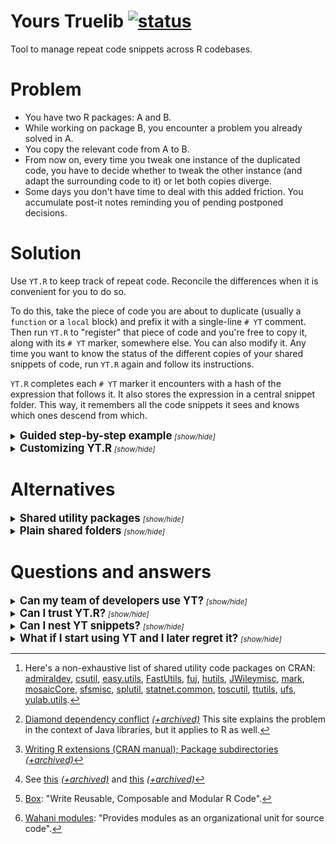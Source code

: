 # Yours Truelib [![status](http://assets.dull.systems:8080/status?id=yours_truelib/README.md)](https://dull.systems/yours_truelib "")

Tool to manage repeat code snippets across R codebases.

# Problem
- You have two R packages: A and B. 
- While working on package B, you encounter a problem you already solved in A. 
- You copy the relevant code from A to B. 
- From now on, every time you tweak one instance of the duplicated code, you have to decide whether to 
tweak the other instance (and adapt the surrounding code to it) or let both copies diverge. 
- Some days you don't have time to deal with this added friction. You accumulate post-it notes reminding you of pending
postponed decisions.

# Solution
Use `YT.R` to keep track of repeat code. Reconcile the differences when it is convenient for you to do so.

To do this, take the piece of code you are about to duplicate (usually a `function` or a `local` block) and prefix
it with a single-line `# YT` comment. Then run `YT.R` to "register" that piece of code and you're free to copy
it, along with its `# YT` marker, somewhere else. You can also modify it. Any time you want to know the status of 
the different copies of your shared snippets of code, run `YT.R` again and follow its instructions.

`YT.R` completes each `# YT` marker it encounters with a hash of the expression that follows it. It also stores the expression in a
central snippet folder. This way, it remembers all the code snippets it sees and knows which ones descend from which.

<details><summary><big><b>Guided step-by-step example</b></big> <i><small>[show/hide]</small></i></summary>

Download the contents of this repository and step into the newly created folder:
```
> git clone https://github.com/dull-systems/yours_truelib.git
Cloning into 'yours_truelib'...
> cd yours_truelib
```

Open `YT.R` in your editor of choice and scroll almost to the end. You will find the following call:
```R
plan <- YT$plan( # looks for newly modified snippets and out-of-date YT markers
  dirs = c('mock_packages/A', 'mock_packages/B'), # origin folders [character(n)]; use the `files` argument for more control
  store_path = 'repeat_code_store'      # destination folder [character(1)]
)
```
The `YT$plan(...)` call is meant to track the contents of the two sample folders `mock_packages/A` and `mock_packages/B` included
in this repository.

---

If you run or `source` `YT.R`, you will get this uninteresting answer:
```
> Rscript YT.R 
Everything up to date. Nothing to do.
```
That is because there is indeed nothing to do about the folders we are tracking. But that is about to change.

---

Inside `mock_packages/A` there is a single file that defines and then calls `my_shared_function(...)`. Edit it and add these
four characters: `# YT` on a separate line preceding the function definition. The top of the file should now look resemble this:
```R
# YT
my_shared_function <- function(x, y){
   ...
```
Run `YT.R` again and answer "y" when prompted:
```
> Rscript YT.R 
Actions needed to address discrepancies in YT libraries:
1: Patch YT header of `mock_packages/A/sample_code_A.R:my_shared_function`.
2: Store `mock_packages/A/sample_code_A.R:my_shared_function` into `repeat_code_store/my_shared_function`.
Proceed? [y/n] y
Done
```
You have instructed `YT.R` to track this snippet and its future copies.

If you look again at the contents of `mock_packages/A/sample_code_A.R`, you will see that the `# YT` tag has been expanded
to include two hashes: one for the code of this function and another one for the predecessor of this piece of code. This
second hash is all zeros because this is the first time that `YT.R` sees this function, so it has no predecessor.
```R
# YT#VH83b24fba60848c5c894e944bb3fc4bab#VH00000000000000000000000000000000#
my_shared_function <- function(x, y){
  ...
```
Additionally, a new `repeat_code_store` folder has been created and holds a copy of the tagged function:
```
└── repeat_code_store
    └── my_shared_function
        └── 0001-VH83b24fba60848c5c894e944bb3fc4bab.R
```
Notice that the name of the folder matches the name of the function we're tracking. It is taken from the left-hand side of the assignment statement immediately after the `# YT` marker. 

---

File `mock_packages/B/sample_code_B.R` contains an exact copy of `my_shared_function(...)`. Tag it like you just did 
with the one under `mock_packages/A/` to get:
```R
stopifnot(2+2 == 4)

# YT
my_shared_function <- function(x, y){
  ...
```
Now `YT.R` to detects the copy and offers to patch that marker:
```
> Rscript YT.R 
Actions needed to address discrepancies in YT libraries:
1: Patch YT header of `mock_packages/B/sample_code_B.R:my_shared_function`.
Proceed? [y/n] y
Done
```
The tag on `sample_code_B.R` has been modified. You are now set up to track changes to the two instances of
`my_shared_function`. 

---

We will make `mock_packages/B/sample_code_B.R:my_shared_function` diverge from the original code. Edit it and extend the `'and'` string:
```R
  ...
  return(paste(description_of_x, 'and furthermore', description_of_y))
  ...
```
Now run `YT.R` once more:
```
> Rscript YT.R 
Actions needed to address discrepancies in YT libraries:
1: Patch YT header of `mock_packages/B/sample_code_B.R:my_shared_function`.
2: Store `mock_packages/B/sample_code_B.R:my_shared_function` into `repeat_code_store/my_shared_function`.
Proceed? [y/n] y
Done
```
The `YT` tag in `sample_code_B` now reads:
```
# YT#VH9019600df0a530b3fa6e40b1b187e2bf#VH83b24fba60848c5c894e944bb3fc4bab#
```
This is a concatenation of the hash of the new contents of the function and the hash of the old contents.

The `repeat_code_store` folder now keeps track of the two known versions of that function:
```
└── repeat_code_store
    └── my_shared_function
        ├── 0001-VH83b24fba60848c5c894e944bb3fc4bab.R
        └── 0002-VH9019600df0a530b3fa6e40b1b187e2bf.R
```

You have now two slightly different copies of the same code snippet. Since they are tagged, `YT.R` will tell you about
them when you run it:
```
> Rscript YT.R 
Please note:
[note] Found successor to `mock_packages/A/sample_code_A.R:my_shared_function` in `repeat_code_store/my_shared_function/0002-VH9019600df0a530b3fa6e40b1b187e2bf.R`. This snippet is present in `mock_packages/B/sample_code_B.R`.
Everything up to date. Nothing to do.
```
Both "packages" will keep working as expected with their slightly different pieces of code. You are free to address this situation when you find an opportunity. Just run `YT.R` and pick up the task were you left it.
</details>

<details><summary><big><b>Customizing YT.R </b></big><i><small>[show/hide]</small></i></summary>

The core of `YT.R` is confined inside the first `local` section of the
file. That local section returns a list of three functions (`plan`, `execute` and `test`) that can be though of as a lightweight library. The rest of that script is **a suggestion** on how to string calls to those functions into a simple command-line tool. At the time of writing this 
guide, the code looks like this:
```R
plan <- YT$plan( # looks for newly modified snippets and out-of-date YT markers
  dirs = c('mock_packages/A', 'mock_packages/B'), # origin folders [character(n)]; use the `files` argument for more control
  store_path = 'repeat_code_store'      # destination folder [character(1)]
)

if(length(plan[['notes']])) cat(paste(c('Please note:', plan[['notes']], ''), collapse = '\n'))

if(nrow(plan[['file_updates']]) > 0){
  update_descs = sprintf('%d: %s', seq_len(nrow(plan$file_updates)), plan$file_updates[['description']])
  cat(paste(c('Actions needed to address discrepancies in YT libraries:', update_descs, ''), collapse = '\n'))
  prompt <- 'Proceed? [y/n] '
  answer <- if(interactive()) readline(prompt = prompt) else { cat(prompt); readLines('stdin', n = 1) }
  if(identical(toupper(answer), 'Y')){
    YT$execute(plan)            # patches YT markers of origin files; copies new snippets into store folder
    cat('Done\n')
  }
  else cat('No action taken\n')
} else {
  cat('Everything up to date. Nothing to do.\n')
}
```
The `YT$plan(...)` function looks for discrepancies between headers and contents of `YT`-tagged snippets, returns a structure 
describing the `plan$file_updates` that would address them. It also returns a vector of 
`plan$notes` warning about the use of possibly outdated versions of shared snippets.

Some users may prefer a different workflow (e.g. a non-interactive script that operates unconditionally when 
double-clicked; a git hook invoked from every package sharing code; a CI/CD script that checks that all `# YT` marker
hashes are up to date, ...). That is why the functionality of the library is divided across `YT$plan` and `YT$execute`.

First-time users may be satisfied by simply tweaking the sample default parameterization of `YT$plan` above.

Here's the signature of that function:
```R
YT_plan <- function(
  dirs = '.',
  files = list.files(path = dirs, pattern = '*\\.[rR]$', full.names = TRUE, recursive = TRUE),
  store_path = getOption('YT_store_path')
)
```
The meaning of the three parameters is fairly straightforward:
- `dirs`: Folders to check for `YT` snippets. Unused if the value of `files` does not depend on it.
- `files`: Paths to files possibly containing `YT` snippets.
- `store_path`: Path of folder for storage of copies of YT snippets.

By default, this function will look for all `*.r` and `*.R` files under the corrent folder and try to store any shared snippets under the folder indicated by the `YT_store_path` option.
</details>
 
# Alternatives

<details><summary><big><b>Shared utility packages </b></big><i><small>[show/hide]</small></i></summary>

You can place your shared code inside a separate utility package and make your "top-level" packages depend on it[^1]. 

This approach has the drawback that, if you make any of those "top-level" packages available to the public, you will also have to publish the shared
utility package. This means that your shared internal functions now carry the same documentation and versioning costs as those other functions you intended to publish in the first place. That's because they are now visible and somebody other than you might depend on them.

There's yet another issue with this approach:  Distributing a family of packages that have shared dependencies puts you and your users on the fast track 
to a Diamond Dependency Conflict[^2].
</details>

<details><summary><big><b>Plain shared folders  </b></big><i><small>[show/hide]</small></i></summary>

Instead of resorting to `YT`, why can't you just put your scripts in a subfolder of `R/` and manage them with 
`git subtree`, mercurial subrepositories or some other, more standard, tool?

The sad reality is that subrepository management tends to require the use of subfolders and the R package format is very restrictive when it 
comes to the contents of the `R/` subfolder:
 > The `R/` and `man/` subdirectories may contain OS-specific subdirectories named `unix/` or `windows/`.[^3]

Folders other than those two are ignored. This topic has been raised a few times in the `R-devel` mailing list[^4].

One way of bypassing this restriction is through module management tools, such as `box`[^5] or `modules`[^6].
</details>

# Questions and answers

<details><summary><big><b>Can my team of developers use YT? </b></big><i><small>[show/hide]</small></i></summary>

Yes. Place both `YT.R` and the shared "store" folder under version control and treat that repository like any 
other code repository. 

(Version control is, in fact, redundant. A plain network folder would work just fine. That's
because `YT.R` only adds files and folders to the shared "store" folder and never alters or removes them.)
</details>

<details><summary><big><b>Can I trust YT.R? </b></big><i><small>[show/hide]</small></i></summary>

**NO!** If you followed the instructions of the "Guided step-by-step example" without first studying `YT.R`, you placed your data in jeopardy. 

Luckily for you, conducting a security audit of `YT.R` is a simple task. If you open the file and read the code, you 
will see that:
- It doesn't make any network call.
- Only one of its functions (`read_file_set`) ever reads from disk. It only reads the files that `YT_plan` tells it to read, which
are in turn dictated by explicit arguments to that function.
- Only one of its functions (`write_atomically`) ever writes to disk. It only writes the files that `YT_execute` tells it to write, and only
after explicit confirmation from the user.

</details>

<details><summary><big><b>Can I nest YT snippets? </b></big><i><small>[show/hide]</small></i></summary>

You can.
</details>

<details><summary><big><b>What if I start using YT and I later regret it? </b></big><i><small>[show/hide]</small></i></summary>

This tool is designed to be minimally invasive. It doesn't ask you to restructure your code. It just tweaks the `# YT`
comments that you offer it. As soon as you decide to stop using it, you've already stopped.

Still, if you want to _leave no trace_ of your use of `YT.R`, remove that script, remove the "store" folder and strip away the `# YT` comments. Then, scroll back to the
"Alternatives" section and choose your next adventure!
</details>

[^1]: Here's a non-exhaustive list of shared utility code packages on CRAN:
[admiraldev](https://cran.r-project.org/web/packages/admiraldev/index.html), 
[csutil](https://cran.r-project.org/web/packages/csutil/index.html),
[easy.utils](https://cran.r-project.org/web/packages/easy.utils/index.html),
[FastUtils](https://cran.r-project.org/web/packages/FastUtils/index.html),
[fuj](https://cran.r-project.org/web/packages/fuj/index.html),
[hutils](https://cran.r-project.org/web/packages/hutils/index.html),
[JWileymisc](https://cran.r-project.org/web/packages/JWileymisc/index.html),
[mark](https://cran.r-project.org/web/packages/mark/index.html),
[mosaicCore](https://cran.r-project.org/web/packages/mosaicCore/index.html),
[sfsmisc](https://cran.r-project.org/web/packages/sfsmisc/index.html),
[splutil](https://cran.r-project.org/web/packages/splutil/index.html),
[statnet.common](https://cran.r-project.org/web/packages/statnet.common/index.html),
[toscutil](https://cran.r-project.org/web/packages/toscutil/index.html),
[ttutils](https://cran.r-project.org/web/packages/ttutils/index.html),
[ufs](https://cran.r-project.org/web/packages/ufs/index.html),
[yulab.utils](https://cran.r-project.org/web/packages/yulab.utils/index.html).

[^2]: [Diamond dependency conflict](https://jlbp.dev/what-is-a-diamond-dependency-conflict) 
[*(+archived)*](https://web.archive.org/web/20240521121542/https://jlbp.dev/what-is-a-diamond-dependency-conflict)
This site explains the problem in the context of Java libraries, but it applies to R as well.

[^3]: [Writing R extensions (CRAN manual); Package subdirectories](https://cran.r-project.org/doc/manuals/r-release/R-exts.html#Package-subdirectories)
[*(+archived)*](https://web.archive.org/web/20240822214024/https://cran.r-project.org/doc/manuals/r-release/R-exts.html#Package-subdirectories)

[^4]: See [this](https://stat.ethz.ch/pipermail/r-devel/2009-December/thread.html#56022)
[*(+archived)*](https://web.archive.org/web/20221206221929/https://stat.ethz.ch/pipermail/r-devel/2009-December/thread.html#5602 )
 and [this](https://stat.ethz.ch/pipermail/r-devel/2010-February/thread.html#56513)
[*(+archived)*](https://web.archive.org/web/20221103172632/https://stat.ethz.ch/pipermail/r-devel/2010-February/thread.html#56513)

[^5]: [Box](https://klmr.me/box/): "Write Reusable, Composable and Modular R Code".

[^6]: [Wahani modules](https://wahani.github.io/modules/): "Provides modules as an organizational unit for source code".
